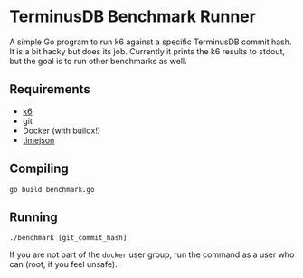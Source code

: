 # TerminusDB Benchmark Runner

A simple Go program to run k6 against a specific TerminusDB commit hash.
It is a bit hacky but does its job. Currently it prints the k6 results to
stdout, but the goal is to run other benchmarks as well.

## Requirements

- [k6](https://github.com/grafana/k6)
- git
- Docker (with buildx!)
- [timejson](https://github.com/terminusdb-labs/time-json/)

## Compiling

`go build benchmark.go`

## Running

`./benchmark [git_commit_hash]`

If you are not part of the `docker` user group, run the command as a user who can (root, if you feel unsafe).
